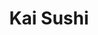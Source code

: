 ---
layout: place
title: "Kai Sushi"
permalink: /texas/fort-worth/kai-sushi.html
stateAbbr: TX
stateName: Texas
cityName: Fort Worth
seo:
  name: "Kai Sushi"
  type: Restaurant
  links: null
description: "Kai Sushi serves delicious sushi in Fort Worth, Texas. Try fresh Japanese dishes for a great dining experience. "
place_id: ChIJ1-AKUADZTYYRawLVdEfPV54
photos:
  - name: >-
      places/ChIJ1-AKUADZTYYRawLVdEfPV54/photos/AeeoHcIW8-xALosKSaOp5-xiUgJ6n7u228BrSwd8inxViBTxRMkefoAk_q_Lvbyw9HByJ1IBgT7u3YNEniQVeNy6fD3k2ufJ2drMpg3qp0zFfmzZLgucLcYfGH2kG2o4lsaOeTJzAUjz9NVssLtp240oZ58yfp9DFeA9gj2xbMK_Y56qrI0E-EeoBEIy_eepxUy8WZ3WKF6Z2jGjbkS0D8BTk06_7YSpKX7tyAkNx65CszABEM_tQJPhFYBTSP-pEF1qZUkpGkvAJMFbgkTeXvyPm5HvXajFkJqvc40-ApzQ7zG0jA
    widthPx: 3024
    heightPx: 3231
    authorAttributions:
      - displayName: Kai Sushi
        uri: https://maps.google.com/maps/contrib/104867195293035024050
        photoUri: >-
          https://lh3.googleusercontent.com/a/ACg8ocL935Zd7kTjgSt2vmM-7V-hVQUBucpcWKK54eW3pfyd3426Vw=s100-p-k-no-mo
    flagContentUri: >-
      https://www.google.com/local/imagery/report/?cb_client=maps_api_places.places_api&image_key=!1e10!2sAF1QipPJZtr_IwW91dAOekjLt5TbzxSvPBUsq5z0i1Zq&hl=en-US
    googleMapsUri: >-
      https://www.google.com/maps/place//data=!3m4!1e2!3m2!1sAF1QipPJZtr_IwW91dAOekjLt5TbzxSvPBUsq5z0i1Zq!2e10!4m2!3m1!1s0x864dd900500ae0d7:0x9e57cf4774d5026b
  - name: >-
      places/ChIJ1-AKUADZTYYRawLVdEfPV54/photos/AeeoHcLRF6UGSUcv4l8q7uTtNPj31iYGr3CBFa1X3t0CGrov6GkMfbXV0QnNpMNHYdtAe0hcWjkR3AMBA1VY9j_enlQkDzzZKtcNNm8scNxiRmCV7lu0FZddX-Y6at-WMu6HRhs95VldXJl1XbH1v_wh_kBiN7MAbGCxDa7G_eMSaAzp_QK402PE3L8UUbp5p4Ay35C4nCwfJcRO8KWcR1QhyWXA5alzBhxJ3ZYnTr1CMrAMdrF4GcRuujFGbtMN4s9GLxdu2XLofwVk8Z0-sqSDfKtoQkfr5cTVOrxJVZiPocewd0m2DSELzPwxqFAOjahTG13EYGA4zSJA48Jk_9sa2IBmz9Z8dq--QIFkEGlPGugHPDEb7L3Rfr5O61fJYBn-6IE0oR2-E2kFbmFBgi85ZeZtEco-t74x4EgDOxkqgey52_SKtwJVcj3UcpujDK5q
    widthPx: 4000
    heightPx: 3000
    authorAttributions:
      - displayName: Seung Chong
        uri: https://maps.google.com/maps/contrib/112424494035186548177
        photoUri: >-
          https://lh3.googleusercontent.com/a-/ALV-UjXxU8wDf1ybtDL31ge0FxRDwnBXanxOiCEt_eA8QaTEFIJgHevh=s100-p-k-no-mo
    flagContentUri: >-
      https://www.google.com/local/imagery/report/?cb_client=maps_api_places.places_api&image_key=!1e10!2sCIABIhADydER5C1nfmfyG-8ABbWy&hl=en-US
    googleMapsUri: >-
      https://www.google.com/maps/place//data=!3m4!1e2!3m2!1sCIABIhADydER5C1nfmfyG-8ABbWy!2e10!4m2!3m1!1s0x864dd900500ae0d7:0x9e57cf4774d5026b
  - name: >-
      places/ChIJ1-AKUADZTYYRawLVdEfPV54/photos/AeeoHcIxSVydIhe0bscTI6BrjwMBdsh2BbHRtsNYi7ux6EI4S5d2IeEXSs37gTM2w9C0QmCHk9OW8GFUHGHmgm5-9yfAsW4LdWIiGJqJI-MwypCIEJVovTJpnk8wVm9nyoj978bXkxFqvm09kMP1tUSP_fqnNFkugSbaY5uuVFaVDE-Dox6Zb8Zpa_GgW7h2cbTNuO-0V3k74X0IZWXGKUdOTjZbiYOtZ91535IKMQS7lT8pjICZIOr8kJUl3mr55Ma3C5pZNedXatxqt7q1oTllYcCa7KPvKORXgBuIvMoxGraKgP5aiBL2_jBSUvfgHUfyVJffZomNUWSeP1Ev8dSRbcB64vk8L3-NcMp2l1dq5b8IuIbXDozsFWbV5s858uILIBUIesDnNX7VCz6iDj-ZJKRIID7UIG0inWunmCoVqMg
    widthPx: 4800
    heightPx: 3600
    authorAttributions:
      - displayName: Colin Hodges
        uri: https://maps.google.com/maps/contrib/115756149089162800885
        photoUri: >-
          https://lh3.googleusercontent.com/a-/ALV-UjVsUXep0CHul2atUePIFzczfd0SFn63goWvEH4FFrA4i0LOKfWh=s100-p-k-no-mo
    flagContentUri: >-
      https://www.google.com/local/imagery/report/?cb_client=maps_api_places.places_api&image_key=!1e10!2sCIHM0ogKEICAgMCgnK3uHQ&hl=en-US
    googleMapsUri: >-
      https://www.google.com/maps/place//data=!3m4!1e2!3m2!1sCIHM0ogKEICAgMCgnK3uHQ!2e10!4m2!3m1!1s0x864dd900500ae0d7:0x9e57cf4774d5026b
  - name: >-
      places/ChIJ1-AKUADZTYYRawLVdEfPV54/photos/AeeoHcLI0cGnFi7ACUbdoG7GYGAYmqfXMw5lTBQaG7NKOQ2OaoiENk-PdrTWxNJN5blDdBEdhFs537Ai0RIAnithe3FJt2sXBPr-M99YF1ApQuSmaWFberOEK-I_pjLZ1cP9yRj8LXb0YTlYr8J5HDVd5pqf4m9MQO5bGw5hdmNzhY8_1P_J1SnwjhnaoqQmoSr9bkswO_2i7SxG2i05EnCeFBefaLyXD_sthwFcjohVAcDXSfSkjqvSftfcXpbCIyRygEqz0_hImchlYOhVsWlXDwpfarK8MPEjPkSoJmjfaVrH-DNPsWPw9WsPp6l2IQH4f-R21lmckilXNNcahKDBYj9MtqTOgXJn-TgAVuTfRpZJMM8R_N9QqwQ_AxeU9qf6RTa5oWh0_tXDbZvsMrPw68ZeUqmJtoBNozqpGDCAFGVzwNs
    widthPx: 3024
    heightPx: 4032
    authorAttributions:
      - displayName: Kyle LaMar
        uri: https://maps.google.com/maps/contrib/102203113725039921595
        photoUri: >-
          https://lh3.googleusercontent.com/a-/ALV-UjWi1PeHv9uy1mlS-NDTptW1yF6vyjAlhILUDMOqPiNy077yQM2-=s100-p-k-no-mo
    flagContentUri: >-
      https://www.google.com/local/imagery/report/?cb_client=maps_api_places.places_api&image_key=!1e10!2sCIHM0ogKEICAgID_sb-EpwE&hl=en-US
    googleMapsUri: >-
      https://www.google.com/maps/place//data=!3m4!1e2!3m2!1sCIHM0ogKEICAgID_sb-EpwE!2e10!4m2!3m1!1s0x864dd900500ae0d7:0x9e57cf4774d5026b
  - name: >-
      places/ChIJ1-AKUADZTYYRawLVdEfPV54/photos/AeeoHcIvr6O8VR63iJw52YhdBtlnYn06bWmC_Q7fwRsZ1eMve8kVqfAAg-pd0SnSIb9F-P2_rer318Yjk2awcXw-zp_tdjXpXoLjrExHoL_uRCiEUrOBOtaytefbASWyKrdwTrQ8zRs3rwqcGt4LrKZtbUaWQqyeyPnIcfMTwhDY-JcxKHJ0lJuI8NoIW3vBy-B6GkLybjL7FKQbhkYXYU8QvGVs3RbkwMKdc8n4q5m0sMQJ-e1wMboHuHOV9l_yiBKCdVAXYgyVqSDuaxiPs2xbv92olTn6Up1XAFvu37HHdmuavM4w_FOhi2EaAlf4yRHYppNtKP5GnQn7_rCSzwxUBVJTEmzr9alzdf8Z1iJLtZFUQuQKPvsDAK27eKKtVemqcFYTn7RHgjPT266gyiJVGaMrlXDcoVaZnnnaDxKB1nlPLlCf
    widthPx: 3600
    heightPx: 4800
    authorAttributions:
      - displayName: Scott Waterbury
        uri: https://maps.google.com/maps/contrib/103116122834722983346
        photoUri: >-
          https://lh3.googleusercontent.com/a/ACg8ocLGIXE6qO2QFdJ0pQm_qY9FU0cNqxImBQ0pEoIeu8pc7eEaBw=s100-p-k-no-mo
    flagContentUri: >-
      https://www.google.com/local/imagery/report/?cb_client=maps_api_places.places_api&image_key=!1e10!2sCIHM0ogKEICAgIC_rdCt9wE&hl=en-US
    googleMapsUri: >-
      https://www.google.com/maps/place//data=!3m4!1e2!3m2!1sCIHM0ogKEICAgIC_rdCt9wE!2e10!4m2!3m1!1s0x864dd900500ae0d7:0x9e57cf4774d5026b
  - name: >-
      places/ChIJ1-AKUADZTYYRawLVdEfPV54/photos/AeeoHcIUkVXqEvAywv0WP94_B2v9B5ZPf7u_PlLC5Pnh3S-jsZYrk4KJu-vNgsyniSWfyo9LIQ5RlnazWvPXwKHs7-2yg-0NDTnDvhSq6HbgbzqV4aFW4Oy5SMkI90D1xBJzvOpIAozXEKk8MrCIc01xKCjYhV7nPSPgvOBERv3leJJC5lXttv8u_XkHdjA7zoq70urcgx51gLX-npbJ_0F45wueP84SrPa_ySm0QqhjDyzVOb8mXTn5QeaP59OlkqS3V01daAVjJQUjzAJwJlBjoOonojtmkaEk4hxngfnT7oOPZlvk_xaZdxbMHkjaY-sp1T5Tt2MWra7ywgfY52i3GpSz_dqyF0D_lZELDlZMfYIHFJj2SinBJJbsW45GMkTUnnYF18RDkuWDVsuMzbHXz7hwkhsCAc9Nfzvzk0HS3QFzdQ
    widthPx: 4032
    heightPx: 2268
    authorAttributions:
      - displayName: Marcus Urban
        uri: https://maps.google.com/maps/contrib/113093066605932487201
        photoUri: >-
          https://lh3.googleusercontent.com/a-/ALV-UjXFyWnFQbxB2-P0o-iNJ9Ugw4HBeZCCvLrHupj7taC5Vlo9OWw=s100-p-k-no-mo
    flagContentUri: >-
      https://www.google.com/local/imagery/report/?cb_client=maps_api_places.places_api&image_key=!1e10!2sCIHM0ogKEICAgID38ePzEA&hl=en-US
    googleMapsUri: >-
      https://www.google.com/maps/place//data=!3m4!1e2!3m2!1sCIHM0ogKEICAgID38ePzEA!2e10!4m2!3m1!1s0x864dd900500ae0d7:0x9e57cf4774d5026b
  - name: >-
      places/ChIJ1-AKUADZTYYRawLVdEfPV54/photos/AeeoHcKtfF4E5YUMZbdJP5NgEY81VUk5WfdysHkSy4p-VJfWGti9Tap-8cw8IzNT8RNbWW4iuUKI_eRKeSLrP6Bb9nCs6mt4ZhDfVJFyBE5yfMWwo-ZUvX72XLeCJipqaPnexEIf3vFVA-Tccszqoeaqxd3LA3YMG-oZrVAAQiSW7zgJpQUnYD_1wXvpipm5zqN7PH8-swxUnwXWa7hcI2NsHf7K11PQLFBWM9WJr_nTV_Qy_T7rPh3schHzRylfJhoNOnKC-iuyO8K5BVNsMdvVeoCJyEgy5nhk0Wn5y1g0xyrfjJDaNrNpLCSYhf-RPbMeAqE6NFqowv84qNHtt02LZBPhqvZ6g0WieXHYGL1shwu9XCWymRk9dU9FRzQr_oUt45nZQOIP11GqRkQ4aS1f6kxeKRG7IuRl_96c4G3-VUE
    widthPx: 1132
    heightPx: 1210
    authorAttributions:
      - displayName: Marium Hameed
        uri: https://maps.google.com/maps/contrib/115074296077259766675
        photoUri: >-
          https://lh3.googleusercontent.com/a-/ALV-UjXjwE2yYMs7LGb1Vb1M6TQl83W8sBm73QrOB6VHTn3L1PbpvQei6w=s100-p-k-no-mo
    flagContentUri: >-
      https://www.google.com/local/imagery/report/?cb_client=maps_api_places.places_api&image_key=!1e10!2sCIHM0ogKEICAgMCAntO5Sg&hl=en-US
    googleMapsUri: >-
      https://www.google.com/maps/place//data=!3m4!1e2!3m2!1sCIHM0ogKEICAgMCAntO5Sg!2e10!4m2!3m1!1s0x864dd900500ae0d7:0x9e57cf4774d5026b
  - name: >-
      places/ChIJ1-AKUADZTYYRawLVdEfPV54/photos/AeeoHcKwDkeYs_slayHvPgm-oyTvzIAVeI22N9-uuVaM7xL096cKRi9gFR9Ar1ROXFJtpnkXzrpm6hsQNkNYQianIsSbSf75QrtgOOzJjaTbMyAz_CG1KvpnyqdH5vLLF7ceoJZUPeX6y2ooZkSZ7s7mnRbS_uRWGOXKOhG4T1gJ_ZfbtyB3zc5eARPbECSfHB3yPZ0bn4PDy_RY98byLCbb4-gh5Mkcc054ff5lQK54-h4yaERErH10yaeR46XxFX8BA2S3Ol6qYCGAzAfK_cBL7N4pdJU_2jwVor4pp8J795FRa0x-QY4b75TruJ8ijHu9gPAC2n5Tnh1kBLBJFWbxw3a-o4OSjO5Cucy79-zAsAGvhiIKZqhSx5_XcRFMxz__KZ2tG2AiJYRE-PbA8E3YAhNPK87Kaf-C2T0CWJAyuDMZZa8
    widthPx: 4032
    heightPx: 2268
    authorAttributions:
      - displayName: Marcus Urban
        uri: https://maps.google.com/maps/contrib/113093066605932487201
        photoUri: >-
          https://lh3.googleusercontent.com/a-/ALV-UjXFyWnFQbxB2-P0o-iNJ9Ugw4HBeZCCvLrHupj7taC5Vlo9OWw=s100-p-k-no-mo
    flagContentUri: >-
      https://www.google.com/local/imagery/report/?cb_client=maps_api_places.places_api&image_key=!1e10!2sCIHM0ogKEICAgID38ePz0AE&hl=en-US
    googleMapsUri: >-
      https://www.google.com/maps/place//data=!3m4!1e2!3m2!1sCIHM0ogKEICAgID38ePz0AE!2e10!4m2!3m1!1s0x864dd900500ae0d7:0x9e57cf4774d5026b
  - name: >-
      places/ChIJ1-AKUADZTYYRawLVdEfPV54/photos/AeeoHcJf_fsGYtzK9Z0hQvPW55Oqrpjig4mPNWBBrtjifN7JBXwKLH0BHfenppe2mkdaP2QMOskLBSPmk1q3CKHUKxLS_yyg78S4FOlb82whnFrntnIw13FcE_VmF4RE0YWI9OSFILVpEGPmHJwrOzvM-nFjYRIrS9qm1jIaxmLdZxHfxT94zQ4M--Fn6NgCl4F1VWtoAhgBvvfEeqi6WbwlI0p0H_ctNkpbx1PkM6qvosatfjdoQ9HLI86zB3j3v9EdXPo8rkobOz5yLTYR1-r0LIGE3kSCzeinQ2jS5eiEfQ9QPswyOPaH52JqNJAbfzV2BPcdII8zRWwptCeZOnd99Gdv5pgIkW7KY1u3LmwqwA1JDRr35EOKAlK0TKhGeedQHejuepoXfy7F4rbVcsVNITCarm9YqWWn317QX9J3ObZpVpLM
    widthPx: 1583
    heightPx: 2111
    authorAttributions:
      - displayName: CJ
        uri: https://maps.google.com/maps/contrib/113494199833281456330
        photoUri: >-
          https://lh3.googleusercontent.com/a-/ALV-UjVSCrEuq0_2EWFPtivkh-ClxAmnUMqVeVsqFveIWJ9A-ENyUDOj=s100-p-k-no-mo
    flagContentUri: >-
      https://www.google.com/local/imagery/report/?cb_client=maps_api_places.places_api&image_key=!1e10!2sCIHM0ogKEICAgMCwhJ2IsQE&hl=en-US
    googleMapsUri: >-
      https://www.google.com/maps/place//data=!3m4!1e2!3m2!1sCIHM0ogKEICAgMCwhJ2IsQE!2e10!4m2!3m1!1s0x864dd900500ae0d7:0x9e57cf4774d5026b
  - name: >-
      places/ChIJ1-AKUADZTYYRawLVdEfPV54/photos/AeeoHcLsQxMzgwYo3uftjdWOH8SoaryTrp4SBJk8itW7L858KK7xXmTh8lhCN3l35-wkwtr6Ah88tV1yGxWPIN-gvoOEIaTJJLC2MWsKri0_zENjkK1WtQvE5Nc1PCtDKGFf_9bMNBHVVkqCPf9mvyH_j3jj80lQ07y-2GOlBnc90-eXsQgwdI_GaYvrwhVq6Gpy5rXX8a0npaWgC80SQUgExufExe-XnyI7p8JLAPHRambAxdVo2FBj8Ubw9roX8qIdYxv8qX6l141aXzykXOaWXBTmq4MxeEq1SZy95mJzX-1BQFfOUggkqxAYAXfMHJeuD-k_qFH9mkiZvTbYoqSVq-96wYk6P3zhWCPEPDNFWdvNooKJWTQN-OXF4P5rWXucTsxz7YuL41bzTHtlcMZLx4869j4PmPctj3iQ69BJ_UiYsQ
    widthPx: 4032
    heightPx: 3024
    authorAttributions:
      - displayName: Lydia Vann
        uri: https://maps.google.com/maps/contrib/107643491096123290480
        photoUri: >-
          https://lh3.googleusercontent.com/a/ACg8ocIIEMgnK3Yo2-bQwF9l0qt347qoZCz8ER7JmWMt6HDXUbzJtJ8=s100-p-k-no-mo
    flagContentUri: >-
      https://www.google.com/local/imagery/report/?cb_client=maps_api_places.places_api&image_key=!1e10!2sCIHM0ogKEICAgMCQz9mxMA&hl=en-US
    googleMapsUri: >-
      https://www.google.com/maps/place//data=!3m4!1e2!3m2!1sCIHM0ogKEICAgMCQz9mxMA!2e10!4m2!3m1!1s0x864dd900500ae0d7:0x9e57cf4774d5026b
address: 2825 Heritage Trace Pkwy, Fort Worth, TX 76177, USA
street: 2825 Heritage Trace Pkwy
city: Fort Worth
state: TX
zip: '76177'
country: USA
neighborhood: Tehama Ridge
latitude: '32.915104'
longitude: '-97.318874'
accessibility_options:
  wheelchairAccessibleParking: true
  wheelchairAccessibleEntrance: true
business_status: OPERATIONAL
name: Kai Sushi
google_maps_links:
  directionsUri: >-
    https://www.google.com/maps/dir//''/data=!4m7!4m6!1m1!4e2!1m2!1m1!1s0x864dd900500ae0d7:0x9e57cf4774d5026b!3e0
  placeUri: https://maps.google.com/?cid=11409816086776185451
  writeAReviewUri: >-
    https://www.google.com/maps/place//data=!4m3!3m2!1s0x864dd900500ae0d7:0x9e57cf4774d5026b!12e1
  reviewsUri: >-
    https://www.google.com/maps/place//data=!4m4!3m3!1s0x864dd900500ae0d7:0x9e57cf4774d5026b!9m1!1b1
  photosUri: >-
    https://www.google.com/maps/place//data=!4m3!3m2!1s0x864dd900500ae0d7:0x9e57cf4774d5026b!10e5
primary_type: Sushi Restaurant
opening_hours:
  regular: null
  current: null
secondary_opening_hours:
  regular:
    weekdayDescriptions: null
    type: null
  current:
    weekdayDescriptions: null
    type: null
phone: null
price_level: null
price_range: null
rating: null
rating_count: 0
website: null
reviews: null
parking_options: null
payment_options: null
allow_dogs: null
curbside_pickup: null
delivery: null
dine_in: null
good_for_children: null
good_for_groups: null
good_for_sports: null
live_music: null
menu_for_children: null
outdoor_seating: null
reservable: null
restroom: null
serves_beer: null
serves_breakfast: null
serves_brunch: null
serves_cocktails: null
serves_coffee: null
serves_dinner: null
serves_dessert: null
serves_lunch: null
serves_vegetarian_food: null
serves_wine: null
takeout: null
update_category: essentials
summary: null

---